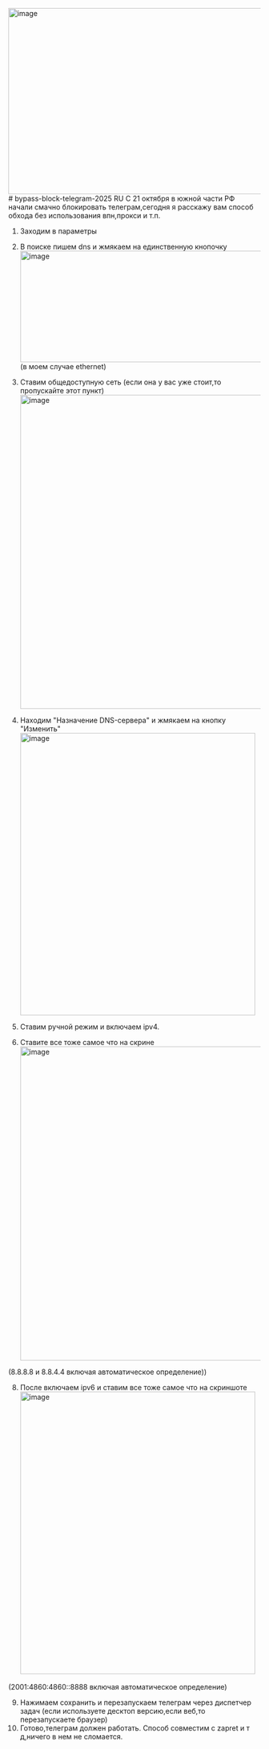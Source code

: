 <img width="825" height="371" alt="image" src="https://github.com/user-attachments/assets/76c32a53-9d63-4e7d-affa-97a258e27574" /># bypass-block-telegram-2025
RU
С 21 октября в южной части РФ начали смачно блокировать телеграм,сегодня я расскажу вам способ обхода без использования впн,прокси и т.п.
1. Заходим в параметры
3. В поиске пишем dns и жмякаем на единственную кнопочку <img width="988" height="222" alt="image" src="https://github.com/user-attachments/assets/b9c793aa-2d8c-4d84-bdc0-67b29049ea81" /> (в моем случае ethernet)
4. Ставим общедоступную сеть (если она у вас уже стоит,то пропускайте этот пункт) <img width="481" height="626" alt="image" src="https://github.com/user-attachments/assets/273cbed8-50c1-4e08-8ac9-4c1cb494476b" />
5. Находим "Назначение DNS-сервера" и жмякаем на кнопку "Изменить" <img width="469" height="563" alt="image" src="https://github.com/user-attachments/assets/ba982bff-9d08-4e2a-afef-bd2896e4ed5c" />


6. Ставим ручной режим и включаем ipv4.

7. Ставите все тоже самое что на скрине <img width="481" height="626" alt="image" src="https://github.com/user-attachments/assets/e28336f5-eadd-4033-aecf-a2de47976abe" />
  
  (8.8.8.8 и 8.8.4.4 включая автоматическое определение))

8. После включаем ipv6 и ставим все тоже самое что на скриншоте <img width="469" height="563" alt="image" src="https://github.com/user-attachments/assets/024ce24f-a805-4e73-9c7e-27228df52912" />
 
  (2001:4860:4860::8888 включая автоматическое определение)

9. Нажимаем сохранить и перезапускаем телеграм через диспетчер задач (если используете десктоп версию,если веб,то перезапускаете браузер)
10. Готово,телеграм должен работать.
Способ совместим с zapret и т д,ничего в нем не сломается.




